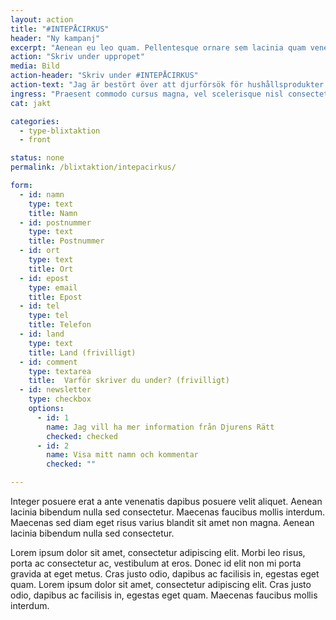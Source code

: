 ```yaml
---
layout: action
title: "#INTEPÅCIRKUS"
header: "Ny kampanj"
excerpt: "Aenean eu leo quam. Pellentesque ornare sem lacinia quam venenatis vestibulum."
action: "Skriv under uppropet"
media: Bild
action-header: "Skriv under #INTEPÅCIRKUS"
action-text: "Jag är bestört över att djurförsök för hushållsprodukter fortfarande är tillåtet i EU. Jag uppmanar EU:s lagstiftare att införa ett heltäckande förbud mot djurförsök för hushållsprodukter, inkluderat dess ingredienser, på samma sätt som det har gjorts för djurförsök för kosmetika."
ingress: "Praesent commodo cursus magna, vel scelerisque nisl consectetur et. Morbi leo risus, porta ac consectetur ac, vestibulum at eros."
cat: jakt

categories:
  - type-blixtaktion
  - front

status: none
permalink: /blixtaktion/intepacirkus/

form:
  - id: namn
    type: text
    title: Namn
  - id: postnummer
    type: text
    title: Postnummer
  - id: ort
    type: text
    title: Ort
  - id: epost
    type: email
    title: Epost
  - id: tel
    type: tel
    title: Telefon
  - id: land
    type: text
    title: Land (frivilligt)
  - id: comment
    type: textarea
    title:  Varför skriver du under? (frivilligt)
  - id: newsletter
    type: checkbox
    options:
      - id: 1
        name: Jag vill ha mer information från Djurens Rätt
        checked: checked
      - id: 2
        name: Visa mitt namn och kommentar
        checked: ""

---
```


Integer posuere erat a ante venenatis dapibus posuere velit aliquet. Aenean lacinia bibendum nulla sed consectetur. Maecenas faucibus mollis interdum. Maecenas sed diam eget risus varius blandit sit amet non magna. Aenean lacinia bibendum nulla sed consectetur.

Lorem ipsum dolor sit amet, consectetur adipiscing elit. Morbi leo risus, porta ac consectetur ac, vestibulum at eros. Donec id elit non mi porta gravida at eget metus. Cras justo odio, dapibus ac facilisis in, egestas eget quam. Lorem ipsum dolor sit amet, consectetur adipiscing elit. Cras justo odio, dapibus ac facilisis in, egestas eget quam. Maecenas faucibus mollis interdum.
